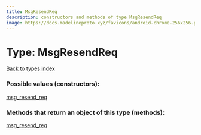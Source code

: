 ```yaml
---
title: MsgResendReq
description: constructors and methods of type MsgResendReq
image: https://docs.madelineproto.xyz/favicons/android-chrome-256x256.png
---
```

# Type: MsgResendReq
[Back to types index](index.md)



### Possible values (constructors):

[msg\_resend\_req](../constructors/msg_resend_req.md)  



### Methods that return an object of this type (methods):



[msg\_resend\_req](../constructors/msg_resend_req.md)  

